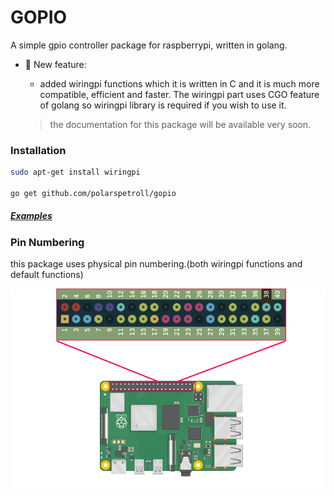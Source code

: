 # GOPIO
A simple gpio controller package for raspberrypi, written in golang.

- 🎇 New feature:
  - added wiringpi functions which it is written in C and it is much more compatible, efficient and faster. The wiringpi part uses CGO feature of golang so wiringpi library is required if you wish to use it.


  > the documentation for this package will be available very soon.

### Installation

```bash
sudo apt-get install wiringpi

go get github.com/polarspetroll/gopio
```

##### [Examples](https://github.com/polarspetroll/gopio/tree/main/examples)

### Pin Numbering
this package uses physical pin numbering.(both wiringpi functions and default functions)

![](gpio_map.jpeg)
